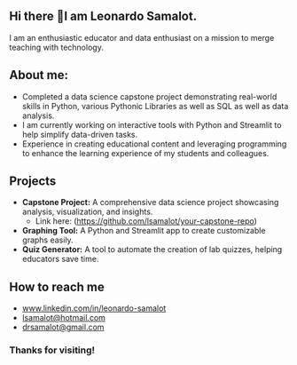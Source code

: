 ## Hi there 👋I am Leonardo Samalot. 
I am an enthusiastic educator and data enthusiast on a mission to merge teaching with technology.
## About me:
- Completed a data science capstone project demonstrating real-world skills in Python, various Pythonic Libraries as well as SQL as well as data analysis.
- I am currently working on interactive tools with Python and Streamlit to help simplify data-driven tasks.
- Experience in creating educational content and leveraging programming to enhance the learning experience of my students and colleagues.

## Projects
- **Capstone Project:** A comprehensive data science project showcasing analysis, visualization, and insights. 
	- Link here: (https://github.com/lsamalot/your-capstone-repo)
- **Graphing Tool:** A Python and Streamlit app to create customizable graphs easily.
- **Quiz Generator:** A tool to automate the creation of lab quizzes, helping educators save time. 

## How to reach me
- www.linkedin.com/in/leonardo-samalot
- lsamalot@hotmail.com
- drsamalot@gmail.com

### Thanks for visiting!



